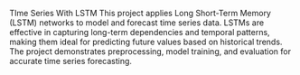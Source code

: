 TIme Series With LSTM
This project applies Long Short-Term Memory (LSTM) networks to model and forecast time series data. LSTMs are effective in capturing long-term dependencies and temporal patterns, making them ideal for predicting future values based on historical trends. The project demonstrates preprocessing, model training, and evaluation for accurate time series forecasting.
